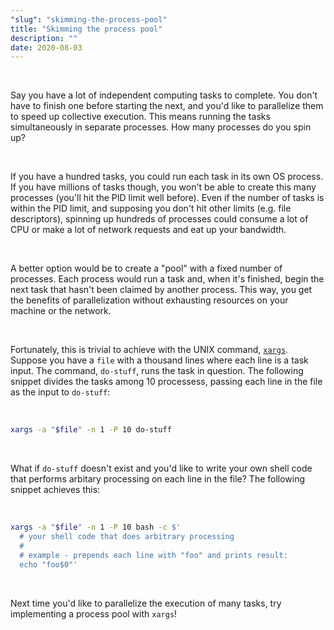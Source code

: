 ```yaml
---
"slug": "skimming-the-process-pool"
title: "Skimming the process pool"
description: ""
date: 2020-08-03
---
```


<br>

Say you have a lot of independent computing tasks to complete. You don't have to finish one before starting the next, and you'd like to parallelize them to speed up collective execution. This means running the tasks simultaneously in separate processes. How many processes do you spin up?

<br>

If you have a hundred tasks, you could run each task in its own OS process. If you have millions of tasks though, you won't be able to create this many processes (you'll hit the PID limit well before). Even if the number of tasks is within the PID limit, and supposing you don't hit other limits (e.g. file descriptors), spinning up hundreds of processes could consume a lot of CPU or make a lot of network requests and eat up your bandwidth.

<br>

A better option would be to create a "pool" with a fixed number of processes. Each process would run a task and, when it's finished, begin the next task that hasn't been claimed by another process. This way, you get the benefits of parallelization without exhausting resources on your machine or the network.

<br>

Fortunately, this is trivial to achieve with the UNIX command, [`xargs`](https://man7.org/linux/man-pages/man1/xargs.1.html). Suppose you have a `file` with a thousand lines where each line is a task input. The command, `do-stuff`, runs the task in question. The following snippet divides the tasks among 10 processess, passing each line in the file as the input to `do-stuff`:

<br>

```sh
xargs -a "$file" -n 1 -P 10 do-stuff
```

<br>

What if `do-stuff` doesn't exist and you'd like to write your own shell code that performs arbitary processing on each line in the file? The following snippet achieves this:

<br>

```sh
xargs -a "$file" -n 1 -P 10 bash -c $'
  # your shell code that does arbitrary processing
  #
  # example - prepends each line with "foo" and prints result:
  echo "foo$0"'
```

<br>

Next time you'd like to parallelize the execution of many tasks, try implementing a process pool with `xargs`!
